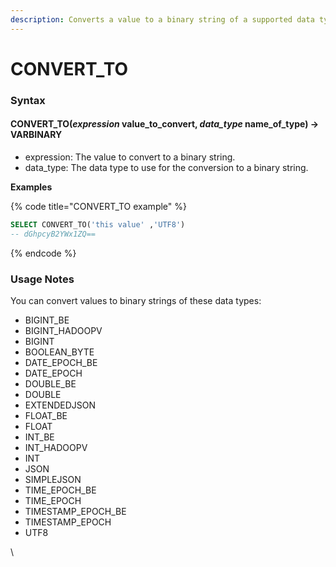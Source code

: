 ```yaml
---
description: Converts a value to a binary string of a supported data type.
---
```


# CONVERT\_TO

### Syntax <a href="#syntax" id="syntax"></a>

#### CONVERT\_TO(_expression_ value\_to\_convert, _data\_type_ name\_of\_type) → VARBINARY <a href="#convert_toexpression-value_to_convert-data_type-name_of_type--varbinary" id="convert_toexpression-value_to_convert-data_type-name_of_type--varbinary"></a>

* expression: The value to convert to a binary string.
* data\_type: The data type to use for the conversion to a binary string.

**Examples**

{% code title="CONVERT_TO example" %}
```sql
SELECT CONVERT_TO('this value' ,'UTF8')
-- dGhpcyB2YWx1ZQ==
```
{% endcode %}

### Usage Notes <a href="#usage-notes" id="usage-notes"></a>

You can convert values to binary strings of these data types:

* BIGINT\_BE
* BIGINT\_HADOOPV
* BIGINT
* BOOLEAN\_BYTE
* DATE\_EPOCH\_BE
* DATE\_EPOCH
* DOUBLE\_BE
* DOUBLE
* EXTENDEDJSON
* FLOAT\_BE
* FLOAT
* INT\_BE
* INT\_HADOOPV
* INT
* JSON
* SIMPLEJSON
* TIME\_EPOCH\_BE
* TIME\_EPOCH
* TIMESTAMP\_EPOCH\_BE
* TIMESTAMP\_EPOCH
* UTF8

\
